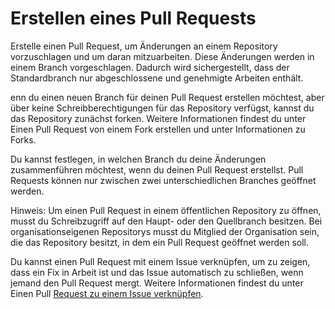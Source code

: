 # Erstellen eines Pull Requests

Erstelle einen Pull Request, um Änderungen an einem Repository vorzuschlagen und um daran mitzuarbeiten. Diese Änderungen werden in einem Branch vorgeschlagen. Dadurch wird sichergestellt, dass der Standardbranch nur abgeschlossene und genehmigte Arbeiten enthält.

enn du einen neuen Branch für deinen Pull Request erstellen möchtest, aber über keine Schreibberechtigungen für das Repository verfügst, kannst du das Repository zunächst forken. Weitere Informationen findest du unter Einen Pull Request von einem Fork erstellen und unter Informationen zu Forks.

Du kannst festlegen, in welchen Branch du deine Änderungen zusammenführen möchtest, wenn du deinen Pull Request erstellst. Pull Requests können nur zwischen zwei unterschiedlichen Branches geöffnet werden.

Hinweis: Um einen Pull Request in einem öffentlichen Repository zu öffnen, musst du Schreibzugriff auf den Haupt- oder den Quellbranch besitzen. Bei organisationseigenen Repositorys musst du Mitglied der Organisation sein, die das Repository besitzt, in dem ein Pull Request geöffnet werden soll.

Du kannst einen Pull Request mit einem Issue verknüpfen, um zu zeigen, dass ein Fix in Arbeit ist und das Issue automatisch zu schließen, wenn jemand den Pull Request mergt. Weitere Informationen findest du unter Einen Pull [Request zu einem Issue verknüpfen](https://docs.github.com/de/issues/tracking-your-work-with-issues/using-issues/linking-a-pull-request-to-an-issue).